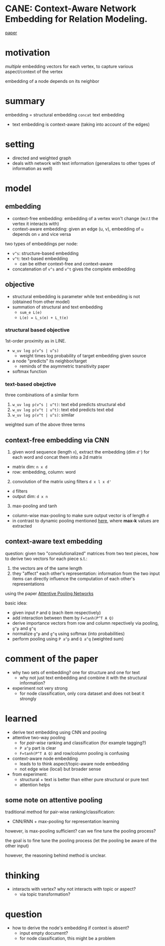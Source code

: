 # CANE: Context-Aware Network Embedding for Relation Modeling.

[paper](http://nlp.csai.tsinghua.edu.cn/~tcc/publications/acl2017_cane.pdf)

# motivation

*multiple* embedding vectors for each vertex, to capture various aspect/context of the vertex

embedding of a node depends on its neighbor

# summary

embedding = structural embedding `concat` text embedding

- text embedding is context-aware (taking into account of the edges)

# setting

- directed and weighted graph
- deals with network with text information (generalizes to other types of information as well)

# model

## embedding

- context-free embedding: embedding of a vertex won't change (w.r.t the vertex it interacts with)
- context-aware embedding: given an edge (u, v), embedding of `u` depends on `v` and vice versa

two types of embeddings per node:

- `v^s`: structure-based embedding
- `v^t`: text-based embedding
  - can be either context-free and context-aware
- concatenation of `v^s` and `v^t` gives the complete embedding

## objective

- structural embedding is parameter while text embedding is not (obtained from other model)
- summation of structural and text embedding
  - `sum_e L(e)`
  - `L(e) = L_s(e) + L_t(e)`

### structural based objective

1st-order proximity as in LINE. 

- `w_uv log p(v^s | u^s)`
  - weight times log probability of target embedding given source
- a node "predicts" its neighbor/target
  - reminds of the asymmetric transitivity paper
- softmax function

### text-based obejctive

three combinations of a similar form

1. `w_uv log p(v^s | u^t)`: text ebd predicts structural ebd 
1. `w_uv log p(v^t | u^t)`: text ebd predicts text ebd
1. `w_uv log p(v^t | u^s)`: similar

weighted sum of the above three terms

## context-free embedding via CNN

1. given word sequence (length `n`), extract the embedding (dim `d'`) for each word and concat them into a 2d matrix
  - matrix dim: `n x d`
  - row: embedding, column: word
2. convolution of the matrix using filters `d x l x d'`
  - `d` filters
  - output dim: `d x n` 
3. max-pooling and tanh
  - column-wise max-pooling to make sure output vector is of length `d`
  - in contrast to dynamic pooling mentioned [here](http://www.aclweb.org/anthology/P14-1062), where **max-k** values are extracted

## context-aware text embedding

question: given two "convolutionalized" matrices from two text pieces, how to derive two vectors for each piece s.t.:

1. the vectors are of the same length
2. they "affect" each other's representation: information from the two input items can directly influence the computation of each other's representations

using the paper [Attentive Pooling Networks](https://arxiv.org/abs/1602.03609)

basic idea:

- given input `P` and `Q` (each item respectively)
- add interaction between them by `F=tanh(P^T A Q)`
- derive importance vectors from row and column repectively via pooling, `g^p` and `g^q`
- normalize `g^p` and `g^q` using softmax (into probabilities)
- perform pooling using `P a^p` and `Q a^q` (weighted sum)

# comment of the paper

- why two sets of embedding? one for structure and one for text
  - why not just text embedding and combine it with the structural information?
- experiment not very strong
  - for node classification, only cora dataset and does not beat it strongly

# learned

- derive text embedding using CNN and pooling
- attentive two-way pooling
  - for *pair-wise* ranking and classification (for example tagging?)
  - `P a^p` part is clear
  - `F=tanh(P^T A Q)` and row/column pooling is confusing
- context-aware node embedding 
  - leads to to think aspect/topic-aware node embedding
  - not edge wise (local) but broader sense
- from experiment:
  - structural + text is better than either pure structural or pure text
  - attention helps

## some note on attentive pooling

traditional method for pair-wise ranking/classification: 

- CNN/RNN + max-pooling for representation learning

however, is max-pooling sufficient? can we fine tune the pooling process? 

the goal is to fine tune the pooling process (let the pooling be aware of the other input)

however, the reasoning behind method is unclear.

# thinking 

- interacts with vertex? why not interacts with topic or aspect?
  - via topic transformation? 

# question

- how to derive the node's embedding if context is absent?
  - input empty document?
  - for node classification, this might be a problem